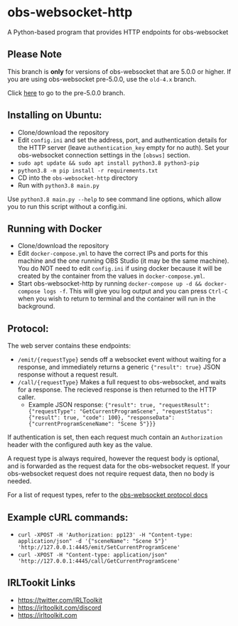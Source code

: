# obs-websocket-http
A Python-based program that provides HTTP endpoints for obs-websocket

## Please Note
This branch is **only** for versions of obs-websocket that are 5.0.0 or higher. If you are using obs-websocket pre-5.0.0, use the `old-4.x` branch.

Click [here](https://github.com/IRLToolkit/obs-websocket-http/tree/old-4.x) to go to the pre-5.0.0 branch.

## Installing on Ubuntu:
- Clone/download the repository
- Edit `config.ini` and set the address, port, and authentication details for the HTTP server (leave `authentication_key` empty for no auth). Set your obs-websocket connection settings in the `[obsws]` section.
- `sudo apt update && sudo apt install python3.8 python3-pip`
- `python3.8 -m pip install -r requirements.txt`
- CD into the `obs-websocket-http` directory
- Run with `python3.8 main.py`

Use `python3.8 main.py --help` to see command line options, which allow you to run this script without a config.ini.

## Running with Docker
- Clone/download the repository
- Edit `docker-compose.yml` to have the correct IPs and ports for this machine and the one running OBS Studio (it may be the same machine). You do NOT need to edit `config.ini` if using docker because it will be created by the container from the values in `docker-compose.yml`.
- Start obs-websocket-http by running `docker-compose up -d && docker-compose logs -f`. This will give you log output and you can press `Ctrl-C` when you wish to return to terminal and the container will run in the background.

## Protocol:
The web server contains these endpoints:
- `/emit/{requestType}` sends off a websocket event without waiting for a response, and immediately returns a generic `{"result": true}` JSON response without a request result.
- `/call/{requestType}` Makes a full request to obs-websocket, and waits for a response. The recieved response is then returned to the HTTP caller.
  - Example JSON response: `{"result": true, "requestResult": {"requestType": "GetCurrentProgramScene", "requestStatus": {"result": true, "code": 100}, "responseData": {"currentProgramSceneName": "Scene 5"}}}`

If authentication is set, then each request much contain an `Authorization` header with the configured auth key as the value.

A request type is always required, however the request body is optional, and is forwarded as the request data for the obs-websocket request. If your obs-websocket request does not require request data, then no body is needed.

For a list of request types, refer to the [obs-websocket protocol docs](https://github.com/obsproject/obs-websocket/blob/master/docs/generated/protocol.md#requests)

## Example cURL commands:
- `curl -XPOST -H 'Authorization: pp123' -H "Content-type: application/json" -d '{"sceneName": "Scene 5"}' 'http://127.0.0.1:4445/emit/SetCurrentProgramScene'`
- `curl -XPOST -H "Content-type: application/json" 'http://127.0.0.1:4445/call/GetCurrentProgramScene'`

## IRLTookit Links

- https://twitter.com/IRLToolkit
- https://irltoolkit.com/discord
- https://irltoolkit.com
